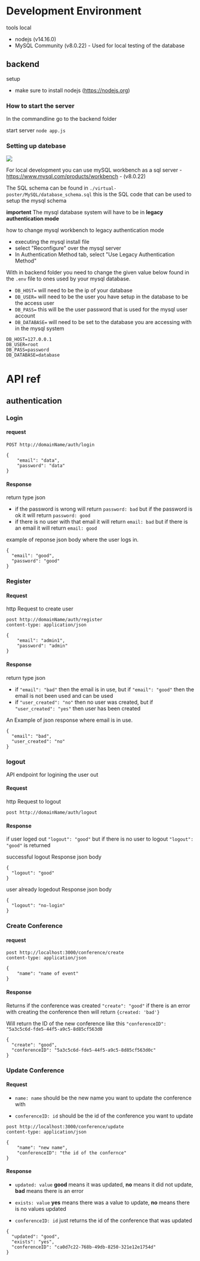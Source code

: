 # Development Environment

tools local

- nodejs (v14.16.0)
- MySQL Community (v8.0.22) - Used for local testing of the database

## backend

setup

- make sure to install nodejs (https://nodejs.org)

### How to start the server

In the commandline go to the backend folder 

start server ```node app.js```

### Setting up datebase

![](GRD_V4.png)

For local development you can use mySQL workbench as a sql server - https://www.mysql.com/products/workbench - (v8.0.22)

The SQL schema can be found in `./virtual-poster/MySQL/database_schema.sql` this is the SQL code that can be used to setup the mysql schema

**importent** The mysql database system will have to be in **legacy authentication mode**

how to change mysql workbench to legacy authentication mode

- executing the mysql install file
- select "Reconfigure" over the mysql server
- In Authentication Method tab, select "Use Legacy Authentication Method"

With in backend folder you need to change the given value below found in the `.env` file to ones used by your mysql database. 

- `DB_HOST=` will need to be the ip of your database
- `DB_USER=` will need to be the user you have setup in the database to be the access user
- `DB_PASS=` this will be the user password that is used for the mysql user account
- `DB_DATABASE=` will need to be set to the database you are accessing with in the mysql system

```
DB_HOST=127.0.0.1
DB_USER=root
DB_PASS=password
DB_DATABASE=database
```

# API ref

## authentication

### Login

#### request

```
POST http://domainName/auth/login

{
    "email": "data",
    "password": "data"
}
```

#### Response

return type json

- if the password is wrong will return `password: bad` but if the password is ok it will return `password: good`
- if there is no user with that email it will return `email: bad` but if there is an email it will return `email: good`

example of reponse json body where the user logs in.

```
{
  "email": "good",
  "password": "good"
}
```

### Register

#### Request

http Request to create user

```
post http://domainName/auth/register
content-type: application/json

{
    "email": "admin1",
    "password": "admin"
}
```

#### Response

return type json

- if `"email": "bad"` then the email is in use, but if `"email": "good"` then the email is not been used and can be used
- if `"user_created": "no"` then no user was created, but if `"user_created": "yes"` then user has been created

An Example of json response where email is in use.

```
{
  "email": "bad",
  "user_created": "no"
}
```

### logout

API endpoint for logining the user out

#### Request

http Request to logout

```
post http://domainName/auth/logout
```

#### Response

if user loged out `"logout": "good"` but if there is no user to logout `"logout": "good"` is returned

successful logout Response json body

```
{
  "logout": "good"
}
```

user already logedout Response json body

```
{
  "logout": "no-login"
}
```

### Create Conference

#### request

```
post http://localhost:3000/conference/create
content-type: application/json

{
    "name": "name of event"
}
```

#### Response

Returns if the conference was created `"create": "good"` if there is an error with creating the conference then will return `{created: 'bad'}` 

Will return the ID of the new conference like this `"conferenceID": "5a3c5c6d-fde5-44f5-a9c5-8d85cf563d0`

```
{
  "create": "good",
  "conferenceID": "5a3c5c6d-fde5-44f5-a9c5-8d85cf563d0c"
}
```

### Update Conference

#### Request

- `name: name` should be the new name you want to update the conference with

- `conferenceID: id` should be the id of the conference you want to update 

```
post http://localhost:3000/conference/update
content-type: application/json

{
    "name": "new name",
    "conferenceID": "the id of the confernce"
}
```

#### Response

- `updated: value` **good** means it was updated, **no** means it did not update, **bad** means there is an error

- `exists: value`  **yes** means there was a value to update, **no** means there is no values updated

- `conferenceID: id` just returns the id of the conference that was updated

```
{
  "updated": "good",
  "exists": "yes",
  "conferenceID": "ca0d7c22-768b-49db-8250-321e12e1754d"
}
```
